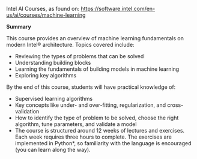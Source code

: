 Intel AI Courses, as found on: https://software.intel.com/en-us/ai/courses/machine-learning


**Summary**

This course provides an overview of machine learning fundamentals on modern Intel® architecture. Topics covered include:

- Reviewing the types of problems that can be solved
- Understanding building blocks
- Learning the fundamentals of building models in machine learning
- Exploring key algorithms

By the end of this course, students will have practical knowledge of:

- Supervised learning algorithms
- Key concepts like under- and over-fitting, regularization, and cross-validation
- How to identify the type of problem to be solved, choose the right algorithm, tune parameters, and validate a model
- The course is structured around 12 weeks of lectures and exercises. Each week requires three hours to complete. The exercises are implemented in Python*, so familiarity with the language is encouraged (you can learn along the way).
